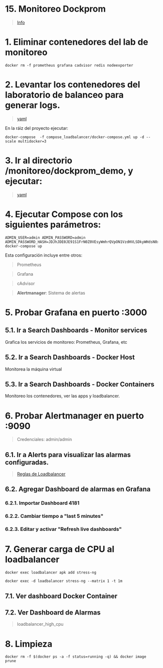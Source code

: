 # 15. Monitoreo Dockprom <!-- omit in TOC -->

> [Info](https://github.com/stefanprodan/dockprom.git )


# 1. Eliminar contenedores del lab de monitoreo
```vim
docker rm -f prometheus grafana cadvisor redis nodeexporter
```

# 2. Levantar los contenedores del laboratorio de balanceo para generar logs.
> [yaml](./compose_loadbalancer/docker-compose.yml)

En la ráiz del proyecto ejecutar:
```
docker-compose  -f compose_loadbalancer/docker-compose.yml up -d --scale multidocker=3
```

# 3. Ir al directorio /monitoreo/dockprom_demo, y ejecutar:
> [yaml](./monitoreo/dockprom_demo/docker-compose.yml)

# 4. Ejecutar Compose con los siguientes parámetros:
```vim
ADMIN_USER=admin ADMIN_PASSWORD=admin ADMIN_PASSWORD_HASH=JDJhJDE0JE91S1FrN0Z0VEsyWmhrQVpON1VzdHVLSDkyWHdsN0xNbEZYdnNIZm1pb2d1blg4Y09mL0ZP docker-compose up
```

Esta configuración incluye entre otros:

> Prometheus

> Grafana

> cAdvisor

> **Alertmanager**: Sistema de alertas


# 5. Probar Grafana en puerto :3000

## 5.1. Ir a Search Dashboards - Monitor services
Grafica los servicios de monitoreo: Prometheus, Grafana, etc

## 5.2. Ir a Search Dashboards - Docker Host
Monitorea la máquina virtual

## 5.3. Ir a Search Dashboards - Docker Containers
Monitoreo los contenedores, ver las apps y loadbalancer.

# 6. Probar Alertmanager en puerto :9090
> Credenciales: admin/admin

## 6.1. Ir a Alerts para visualizar las alarmas configuradas.
> [Reglas de Loadbalancer](/monitoreo/dockprom_demo/prometheus/alert.rules)

## 6.2. Agregar Dashboard de alarmas en Grafana
### 6.2.1. Importar Dashboard 4181
### 6.2.2. Cambiar tiempo a "last 5 minutes"
### 6.2.3. Editar y activar "Refresh live dashboards"

# 7. Generar carga de CPU al loadbalancer
```vim
docker exec loadbalancer apk add stress-ng

docker exec -d loadbalancer stress-ng --matrix 1 -t 1m
```

## 7.1. Ver dashboard Docker Container

## 7.2. Ver Dashboard de Alarmas

> loadbalancer_high_cpu

# 8. Limpieza
```vim
docker rm -f $(docker ps -a -f status=running -q) && docker image prune
```
